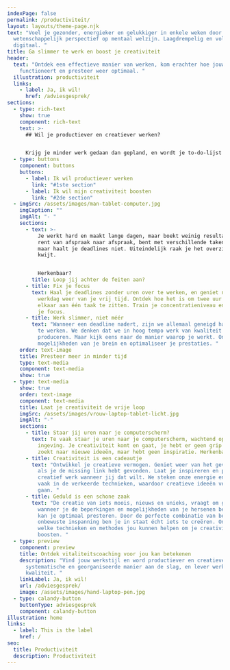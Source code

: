 ```yaml
---
indexPage: false
permalink: /productiviteit/
layout: layouts/theme-page.njk
text: "Voel je gezonder, energieker en gelukkiger in enkele weken door een uniek
  wetenschappelijk perspectief op mentaal welzijn. Laagdrempelig en volledig
  digitaal. "
title: Ga slimmer te werk en boost je creativiteit
header:
  text: "Ontdek een effectieve manier van werken, kom erachter hoe jouw brein
    functioneert en presteer weer optimaal. "
  illustration: productiviteit
  links:
    - label: Ja, ik wil!
      href: /adviesgesprek/
sections:
  - type: rich-text
    show: true
    component: rich-text
    text: >-
      ## Wil je productiever en creatiever werken?


      Krijg je minder werk gedaan dan gepland, en wordt je to-do-lijst alleen maar langer? Zit je tegen beter weten in te wachten op een creatieve ingeving? Ontdek hoe je productiever én creatiever wordt in je werk.
  - type: buttons
    component: buttons
    buttons:
      - label: Ik wil productiever werken
        link: "#1ste section"
      - label: Ik wil mijn creativiteit boosten
        link: "#2de section"
  - imgSrc: /assets/images/man-tablet-computer.jpg
    imgCaption: ""
    imgAlt: "- "
    sections:
      - text: >-
          Je werkt hard en maakt lange dagen, maar boekt weinig resultaat. Je
          rent van afspraak naar afspraak, bent met verschillende taken bezig,
          maar haalt je deadlines niet. Uiteindelijk raak je het overzicht
          kwijt. 


          Herkenbaar?
        title: Loop jij achter de feiten aan?
      - title: Fix je focus
        text: Haal je deadlines zonder uren over te werken, en geniet na een succesvolle
          werkdag weer van je vrij tijd. Ontdek hoe het is om twee uur achter
          elkaar aan één taak te zitten. Train je concentratieniveau en herwin
          je focus.
      - title: Werk slimmer, niet méér
        text: "Wanneer een deadline nadert, zijn we allemaal geneigd harder en sneller
          te werken. We denken dat we in hoog tempo werk van kwaliteit kunnen
          produceren. Maar kijk eens naar de manier waarop je werkt. Ontdek de
          mogelijkheden van je brein en optimaliseer je prestaties. "
    order: text-image
    title: Presteer meer in minder tijd
    type: text-media
    component: text-media
    show: true
  - type: text-media
    show: true
    order: text-image
    component: text-media
    title: Laat je creativiteit de vrije loop
    imgSrc: /assets/images/vrouw-laptop-tablet-licht.jpg
    imgAlt: "-"
    sections:
      - title: Staar jij uren naar je computerscherm?
        text: Te vaak staar je uren naar je computerscherm, wachtend op een creatieve
          ingeving. Je creativiteit komt en gaat, je hebt er geen grip op. Je
          zoekt naar nieuwe ideeën, maar hebt geen inspiratie. Herkenbaar?
      - title: Creativiteit is een cadeautje
        text: "Ontwikkel je creatieve vermogen. Geniet weer van het gevoel dat je krijgt
          als je de missing link hebt gevonden. Laat je inspireren en produceer
          creatief werk wanneer jij dat wilt. We steken onze energie en tijd
          vaak in de verkeerde technieken, waardoor creatieve ideeën verloren
          gaan. "
      - title: Geduld is een schone zaak
        text: "De creatie van iets moois, nieuws en unieks, vraagt om geduld. Alleen
          wanneer je de beperkingen en mogelijkheden van je hersenen begrijpt,
          kan je optimaal presteren. Door de perfecte combinatie van bewuste en
          onbewuste inspanning ben je in staat écht iets te creëren. Ontdek
          welke technieken en methodes jou kunnen helpen om je creativiteit te
          boosten. "
  - type: preview
    component: preview
    title: Ontdek vitaliteitscoaching voor jou kan betekenen
    description: "Vind jouw werkstijl en word productiever en creatiever. Ga op een
      systematische en georganiseerde manier aan de slag, en lever werk van
      kwaliteit. "
    linkLabel: Ja, ik wil!
    url: /adviesgesprek/
    image: /assets/images/hand-laptop-pen.jpg
  - type: calandy-button
    buttonType: adviesgesprek
    component: calandy-button
illustration: home
links:
  - label: This is the label
    href: /
seo:
  title: Productiviteit
  description: Productiviteit
---
```

